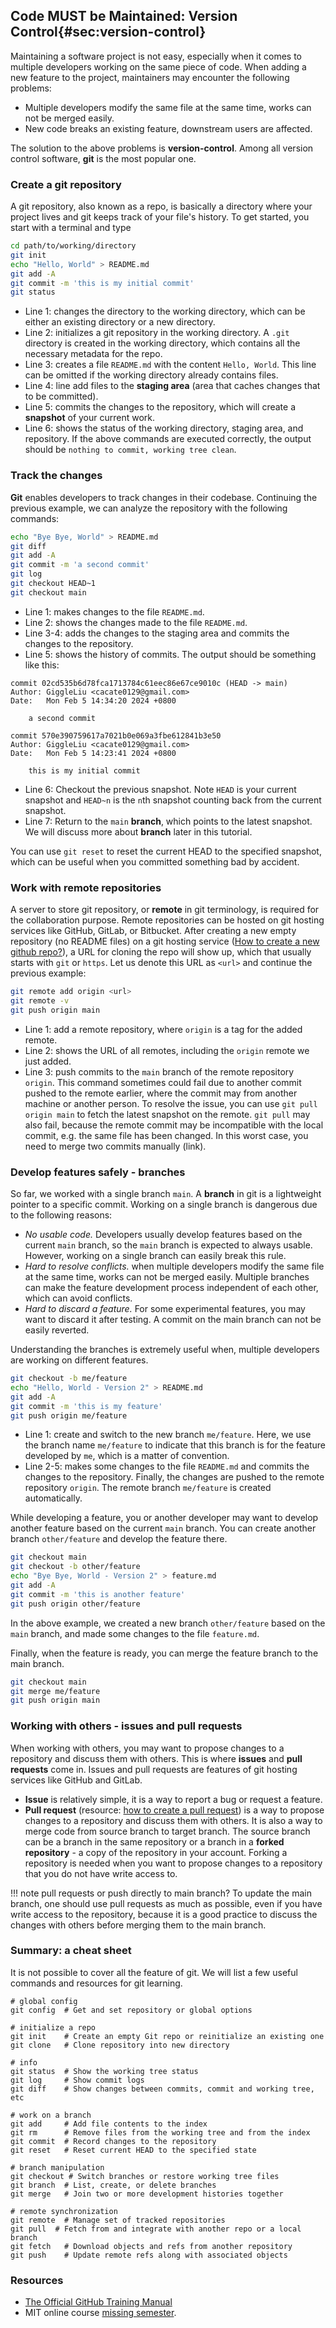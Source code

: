 ## Code MUST be Maintained: Version Control{#sec:version-control} 

Maintaining a software project is not easy, especially when it comes to multiple developers working on the same piece of code. When adding a new feature to the project, maintainers may encounter the following problems:

- Multiple developers modify the same file at the same time, works can not be merged easily.
- New code breaks an existing feature, downstream users are affected.

The solution to the above problems is **version-control**. Among all version control software, **git** is the most popular one.

### Create a git repository

A git repository, also known as a repo, is basically a directory where your project lives and git keeps track of your file's history. To get started, you start with a terminal and type

```bash
cd path/to/working/directory
git init
echo "Hello, World" > README.md
git add -A
git commit -m 'this is my initial commit'
git status
```
- Line 1: changes the directory to the working directory, which can be either an existing directory or a new directory.
- Line 2: initializes a git repository in the working directory. A `.git` directory is created in the working directory, which contains all the necessary metadata for the repo.
- Line 3: creates a file `README.md` with the content `Hello, World`. This line can be omitted if the working directory already contains files.
- Line 4: line add files to the **staging area** (area that caches changes that to be committed).
- Line 5: commits the changes to the repository, which will create a **snapshot** of your current work.
- Line 6: shows the status of the working directory, staging area, and repository. If the above commands are executed correctly, the output should be `nothing to commit, working tree clean`.

### Track the changes
**Git** enables developers to track changes in their codebase. Continuing the previous example, we can analyze the repository with the following commands:

```bash
echo "Bye Bye, World" > README.md
git diff
git add -A
git commit -m 'a second commit'
git log
git checkout HEAD~1
git checkout main
```

- Line 1: makes changes to the file `README.md`.
- Line 2: shows the changes made to the file `README.md`.
- Line 3-4: adds the changes to the staging area and commits the changes to the repository.
- Line 5: shows the history of commits. The output should be something like this:
```
commit 02cd535b6d78fca1713784c61eec86e67ce9010c (HEAD -> main)
Author: GiggleLiu <cacate0129@gmail.com>
Date:   Mon Feb 5 14:34:20 2024 +0800

    a second commit

commit 570e390759617a7021b0e069a3fbe612841b3e50
Author: GiggleLiu <cacate0129@gmail.com>
Date:   Mon Feb 5 14:23:41 2024 +0800

    this is my initial commit
```
- Line 6: Checkout the previous snapshot. Note `HEAD` is your current snapshot and `HEAD~n` is the `n`th snapshot counting back from the current snapshot.
- Line 7: Return to the `main` **branch**, which points to the latest snapshot. We will discuss more about **branch** later in this tutorial.

You can use `git reset` to reset the current HEAD to the specified snapshot, which can be useful when you committed something bad by accident.

### Work with remote repositories

A server to store git repository, or **remote** in git terminology, is required for the collaboration purpose. Remote repositories can be hosted on git hosting services like GitHub, GitLab, or Bitbucket.
After creating a new empty repository (no README files) on a git hosting service ([How to create a new github repo?](https://docs.github.com/en/get-started/quickstart/create-a-repo)), a URL for cloning the repo will show up, which that usually starts with `git` or `https`. Let us denote this URL as `<url>` and continue the previous example:

```bash
git remote add origin <url>
git remote -v
git push origin main
```

- Line 1: add a remote repository, where `origin` is a tag for the added remote.
- Line 2: shows the URL of all remotes, including the `origin` remote we just added.
- Line 3: push commits to the `main` branch of the remote repository `origin`. This command sometimes could fail due to another commit pushed to the remote earlier, where the commit may from another machine or another person. To resolve the issue, you can use `git pull origin main` to fetch the latest snapshot on the remote. `git pull` may also fail, because the remote commit may be incompatible with the local commit, e.g. the same file has been changed. In this worst case, you need to merge two commits manually (link).

### Develop features safely - branches

So far, we worked with a single branch `main`. A **branch** in git is a lightweight pointer to a specific commit.
Working on a single branch is dangerous due to the following reasons:
- *No usable code.* Developers usually develop features based on the current `main` branch, so the `main` branch is expected to always usable. However, working on a single branch can easily break this rule.
- *Hard to resolve conflicts.* when multiple developers modify the same file at the same time, works can not be merged easily. Multiple branches can make the feature development process independent of each other, which can avoid conflicts.
- *Hard to discard a feature.* For some experimental features, you may want to discard it after testing. A commit on the main branch can not be easily reverted.

Understanding the branches is extremely useful when, multiple developers are working on different features.
```bash
git checkout -b me/feature
echo "Hello, World - Version 2" > README.md
git add -A
git commit -m 'this is my feature'
git push origin me/feature
```
- Line 1: create and switch to the new branch `me/feature`. Here, we use the branch name `me/feature` to indicate that this branch is for the feature developed by `me`, which is a matter of convention.
- Line 2-5: makes some changes to the file `README.md` and commits the changes to the repository. Finally, the changes are pushed to the remote repository `origin`. The remote branch `me/feature` is created automatically.

While developing a feature, you or another developer may want to develop another feature based on the current `main` branch. You can create another branch `other/feature` and develop the feature there.

```bash
git checkout main
git checkout -b other/feature
echo "Bye Bye, World - Version 2" > feature.md
git add -A
git commit -m 'this is another feature'
git push origin other/feature
```

In the above example, we created a new branch `other/feature` based on the `main` branch, and made some changes to the file `feature.md`.

Finally, when the feature is ready, you can merge the feature branch to the main branch.

```bash
git checkout main
git merge me/feature
git push origin main
```

### Working with others - issues and pull requests

When working with others, you may want to propose changes to a repository and discuss them with others. This is where **issues** and **pull requests** come in. Issues and pull requests are features of git hosting services like GitHub and GitLab.
- **Issue** is relatively simple, it is a way to report a bug or request a feature.
- **Pull request** (resource: [how to create a pull request](https://docs.github.com/en/pull-requests/collaborating-with-pull-requests/proposing-changes-to-your-work-with-pull-requests/creating-a-pull-request)) is a way to propose changes to a repository and discuss them with others. It is also a way to merge code from source branch to target branch. The source branch can be a branch in the same repository or a branch in a **forked repository** - a copy of the repository in your account. Forking a repository is needed when you want to propose changes to a repository that you do not have write access to.

!!! note pull requests or push directly to main branch?
    To update the main branch, one should use pull requests as much as possible, even if you have write access to the repository, because it is a good practice to discuss the changes with others before merging them to the main branch.


### Summary: a cheat sheet

It is not possible to cover all the feature of git. We will list a few useful commands and resources for git learning.

```
# global config
git config  # Get and set repository or global options

# initialize a repo
git init    # Create an empty Git repo or reinitialize an existing one
git clone   # Clone repository into new directory

# info
git status  # Show the working tree status
git log     # Show commit logs
git diff    # Show changes between commits, commit and working tree, etc

# work on a branch
git add     # Add file contents to the index
git rm      # Remove files from the working tree and from the index
git commit  # Record changes to the repository
git reset   # Reset current HEAD to the specified state

# branch manipulation
git checkout # Switch branches or restore working tree files
git branch  # List, create, or delete branches
git merge   # Join two or more development histories together

# remote synchronization
git remote  # Manage set of tracked repositories
git pull  # Fetch from and integrate with another repo or a local branch
git fetch   # Download objects and refs from another repository
git push    # Update remote refs along with associated objects
```

### Resources
* [The Official GitHub Training Manual](https://githubtraining.github.io/training-manual/book.pdf)
* MIT online course [missing semester](https://missing.csail.mit.edu/2020/).